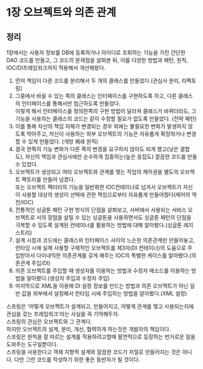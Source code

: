 # 1장 오브젝트와 의존 관계

## 정리

1장에서는 사용자 정보를 DB에 등록하거나 아이디로 조회하는 기능을 가진 간단한 DAO 코드를 만들고, 그 코드의 문제점을 살펴본 뒤, 이를 다양한 방법과 패턴, 원칙, IOC/DI프레임워크까지 적용해서 개선해왔다.

1. 먼저 책임이 다른 코드를 분리해서 두 개의 클래스를 만들었다.(관심사 분리, 리펙토링)
2. 그중에서 바귈 수 있는 쪽의 클래스는 인터페이스를 구현하도록 하고, 다른 클래스의 인터페이스를 통해서만 접근하도록 만들었다. </br>
이렇게 해서 인터페이스를 정의한쪽의 구현 방법이 달라져 클래스가 바뀌더라도, 그 기능을 사용하는 클래스의 코드는 같이 수정할 필요가 없도록 만들었다. (전략 패턴)
3. 이를 통해 자신의 책임 자체가 변경되는 경우 외에는 불필요한 변화가 발생하지 않도록 막아주고, 자신이 사용하는 외부 오브젝트의 기능은 자유롭게 확장하거나 변경할 수 있게 만들었다. (개방 폐쇄 원칙)
4. 결국 한쪽의 기능 변화가 다른 쪽의 변경을 요구하지 않아도 되게 했고(낮은 결합도), 자신의 책임과 관심사에만 순수하게 집중하는(높은 응집도) 깔끔한 코드를 만들 수 있었다.
5. 오브젝트가 생성되고 여타 오브젝트와 관계를 맺는 작업의 제어권을 별도의 오브젝트 팩토리를 만들어 넘겼다. </br>
또는 오브젝트 팩터리의 기능을 일반화한 IOC컨테이너로 넘겨서 오브젝트가 자신이 사용할 대상의 생성이 선택에 관한 책임으로부터 자유롭게 만들어줬다(제어의 역전/IOC)
6. 전통적인 싱글톤 패턴 구현 방식의 단점을 살펴보고, 서버에서 사용되는 서비스 오브젝트로 서의 장점을 살릴 수 있는 싱글톤을 사용하면서도 싱글톤 패턴의 단점을 극복할 수 있도록 설계된 컨테이너를 활용하는 방법에 대해 알아봤다.(싱글톤 레지스트리)
7. 설계 시점과 코드에는 클래스와 인터페이스 사이의 느슨한 의존관계만 만들어놓고, 런타임 시에 실제 사용할 구체적인 오브젝트를 제3자(DI 컨테이너)의 도움으로 주입받아서 다이내믹한 의존관계를 갖게 해주는 IOC의 특별한 케이스를 알아봤다.(의존관계 주입/DI)
8. 의존 오브젝트를 주입할 때 생성자를 이용하는 방법과 수정자 메소드를 이용하는 방법을 알아봤다.(생성자 주입과 수정자 주입)
9. 마지막으로 XML을 이용해 DI 설정 정보를 만드는 방법과 의존 오브젝트가 아닌 일반 값을 외부에서 설정해서 런타임 시에 주입하는 방법을 알아봤다.(XML 설정)

스프링은 '어떻게 오브젝트가 설계되고, 만들어지고, 어떻게 관계를 맺고 사용되는지에 관심을 갖는 프레임워크'라는 사실을 꼭 기억해두자. </br>
스프링의 관심은 오브젝트와 그 관계다.  </br>
하지만 오브젝트의 설계, 분리, 개선, 협력하게 하는것은 개발자의 책임이다. </br>
스프링은 원칙을 잘 따르는 설계를 적용하려고할때 필연적으로 등장하는 번거로운 일을 도와주는 도구일뿐이다. </br>
스프링을 사용한다고 객체 지향적 설계와 깔끔한 코드가 저절로 만들어지는 것은 아니다. 다만 그런 코드를 작성하기 위한 좋은 동반자가 될 것이다. </br>